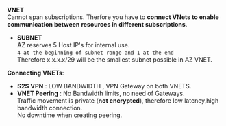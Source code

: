 **VNET**  
Cannot span subscriptions. Therfore you have to **connect VNets to enable communication between resources in different subscriptions**.  
+ **SUBNET**  
AZ reserves 5 Host IP's for internal use.  
`4 at the beginning of subnet range and 1 at the end`  
Therefore x.x.x.x/29 will be the smallest subnet possible in AZ VNET.

**Connecting VNETs**:  
+ **S2S VPN** : LOW BANDWIDTH , VPN Gateway on both VNETS.  
+ **VNET Peering** : No Bandwidth limits, no need of Gateways.  
Traffic movement is private (**not encrypted**), therefore low latency,high bandwidth connection.  
No downtime when creating peering.
